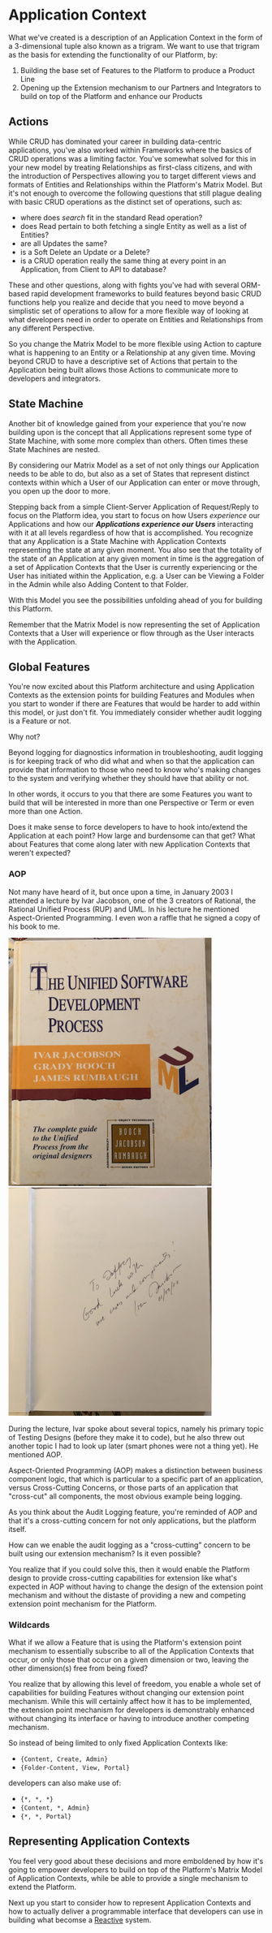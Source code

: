 # Application Context

What we've created is a description of an Application Context in the form of a 3-dimensional
tuple also known as a trigram.  We want to use that trigram as the basis for extending the
functionality of our Platform, by:

1. Building the base set of Features to the Platform to produce a Product Line
2. Opening up the Extension mechanism to our Partners and Integrators to build on top of the Platform and enhance our Products

## Actions

While CRUD has dominated your career in building data-centric applications, you've also worked
within Frameworks where the basics of CRUD operations was a limiting factor.  You've somewhat
solved for this in your new model by treating Relationships as first-class citizens, and with the
introduction of Perspectives allowing you to target different views and formats of Entities and
Relationships within the Platform's Matrix Model.  But it's not enough to overcome the following
questions that still plague dealing with basic CRUD operations as the distinct set of operations,
such as:

* where does _search_ fit in the standard Read operation?
* does Read pertain to both fetching a single Entity as well as a list of Entities?
* are all Updates the same?
* is a Soft Delete an Update or a Delete?
* is a CRUD operation really the same thing at every point in an Application, from Client to API to database?

These and other questions, along with fights you've had with several ORM-based rapid development
frameworks to build features beyond basic CRUD functions help you realize and decide that you
need to move beyond a simplistic set of operations to allow for a more flexible way of looking at
what developers need in order to operate on Entities and Relationships from any different
Perspective.

So you change the Matrix Model to be more flexible using Action to capture what is happening to
an Entity or a Relationship at any given time.  Moving beyond CRUD to have a descriptive set of Actions that pertain to the Application being built allows those Actions to communicate more to
developers and integrators.

## State Machine

Another bit of knowledge gained from your experience that you're now building upon is the concept
that all Applications represent some type of State Machine, with some more complex than others.
Often times these State Machines are nested.

By considering our Matrix Model as a set of not only things our Application
needs to be able to do, but also as a set of States that represent distinct contexts within which a User of our Application
can enter or move through, you open up the door to more.

Stepping back from a simple
Client-Server Application of Request/Reply to focus on the Platform idea, you start to focus on how Users _experience_ our
Applications and how our _**Applications experience our Users**_ interacting with it at all
levels regardless of how that is accomplished.  You recognize that any Application is a State
Machine with Application Contexts representing the state at any given moment.  You also see
that the totality of the state of an Application at any given moment in time is the aggregation
of a set of Application Contexts that the User is currently experiencing or the User has
initiated within the Application, e.g. a User can be Viewing a Folder in the Admin while also
Adding Content to that Folder.

With this Model you see the possibilities unfolding ahead of you for building this Platform.

Remember that the Matrix Model is now representing the set of Application Contexts that a User
will experience or flow through as the User interacts with the Application.

## Global Features

You're now excited about this Platform architecture and using Application Contexts as the
extension points for building Features and Modules when you start to wonder if there are Features
that would be harder to add within this model, or just don't fit.  You immediately consider
whether audit logging is a Feature or not.

Why not?

Beyond logging for diagnostics information in troubleshooting, audit logging is for keeping track
of who did what and when so that the application can provide that information to those who need
to know who's making changes to the system and verifying whether they should have that ability or
not.

In other words, it occurs to you that there are some Features you want to build that will be interested in
more than one Perspective or Term or even more than one Action.

Does it make sense to force developers to have to
hook into/extend the Application at each point?  How large and burdensome can that get?  What about Features that come along later with new Application Contexts that weren't expected?

### AOP

Not many have heard of it, but once upon a time, in January 2003 I attended a lecture by Ivar Jacobson, one of the 3 creators of Rational, the Rational Unified Process (RUP) and UML.  In his lecture he mentioned Aspect-Oriented Programming.  I even won a raffle that he signed a copy of his book to me.

![](rup_book.png) ![](signed_book.png)

During the lecture, Ivar spoke about several topics, namely his primary topic of Testing Designs
(before they make it to code), but he also threw out another topic I had to look up later (smart
phones were not a thing yet).  He mentioned AOP.

Aspect-Oriented Programming (AOP) makes a distinction between business component logic, that
which is particular to a specific part of an application, versus Cross-Cutting Concerns, or those
parts of an application that "cross-cut" all components, the most obvious example being logging.

As you think about the Audit Logging feature, you're reminded of AOP and that it's a cross-cutting
concern for not only applications, but the platform itself.

How can we enable the audit logging as a "cross-cutting" concern to be built using our extension
mechanism?  Is it even possible?

You realize that if you could solve this, then it would enable the Platform design to provide
cross-cutting capabilities for extension like what's expected in AOP without having to change the design of
the extension point mechanism and without the distaste of providing a new and competing
extension point mechanism for the Platform.

### Wildcards

What if we allow a Feature that is using the Platform's extension point mechanism to essentially
subscribe to all of the Application Contexts that occur, or only those that occur on a given dimension or two, leaving the other dimension(s) free from being fixed?

You realize that by allowing this level of freedom, you enable a whole set of capabilities for
building Features without changing our extension point mechanism.  While this will certainly
affect how it has to be implemented, the extension point mechanism for developers is demonstrably
enhanced without changing its interface or having to introduce another competing mechanism.

So instead of being limited to only fixed Application Contexts like:

* `{Content, Create, Admin}`
* `{Folder-Content, View, Portal}`

developers can also make use of:

* `{*, *, *}`
* `{Content, *, Admin}`
* `{*, *, Portal}`

## Representing Application Contexts

You feel very good about these decisions and more emboldened by how it's going to empower
developers to build on top of the Platform's Matrix Model of Application Contexts, while be able
to provide a single mechanism to extend the Platform.

Next up you start to consider how to represent Application Contexts and how to actually deliver
a programmable interface that developers can use in building what becomse a [Reactive](reactive.md)
system.
